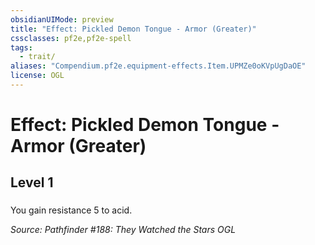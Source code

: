 ```yaml
---
obsidianUIMode: preview
title: "Effect: Pickled Demon Tongue - Armor (Greater)"
cssclasses: pf2e,pf2e-spell
tags:
  - trait/
aliases: "Compendium.pf2e.equipment-effects.Item.UPMZe0oKVpUgDaOE"
license: OGL
---
```

# Effect: Pickled Demon Tongue - Armor (Greater)
## Level 1
### 






You gain resistance 5 to acid.

*Source: Pathfinder #188: They Watched the Stars*
*OGL*